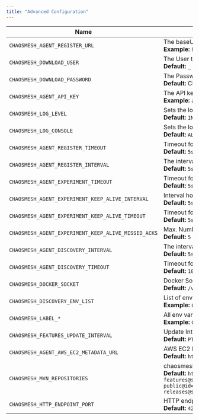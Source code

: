 ```yaml
---
title: "Advanced Configuration"
---
```


| Name                                                | Description                                                   | Default                                  |
|-----------------------------------------------------|---------------------------------------------------------------|------------------------------------------|
| `CHAOSMESH_AGENT_REGISTER_URL`                      | The baseUrl where the agent registers. <br/> **Example:** `https://platform.chaosmesh.io`
| `CHAOSMESH_DOWNLOAD_USER`                           | The User to authenticate with the feature repository <br/> **Default:** `_`
| `CHAOSMESH_DOWNLOAD_PASSWORD`                       | The Password to authenticate with the feature repository <br/> **Default:** CHAOSMESH_AGENT_API_KEY
| `CHAOSMESH_AGENT_API_KEY`                           | The API key the agent uses <br/> **Example:** `abcdefghijklmn`
| `CHAOSMESH_LOG_LEVEL`                               | Sets the loglevel for the com.chaosmesh logger <br/> **Default:** `INFO`
| `CHAOSMESH_LOG_CONSOLE`                             | Sets the loglevel threshold for the console logger <br/> **Default:** `ALL`
| `CHAOSMESH_AGENT_REGISTER_TIMEOUT`                  | Timeout for the registration request. <br/> **Default:** `5s`
| `CHAOSMESH_AGENT_REGISTER_INTERVAL`                 | The interval how often the agent registers at the platform. <br/> **Default:** `5s`
| `CHAOSMESH_AGENT_EXPERIMENT_TIMEOUT`                | Timeout for the request to connect to an experiment. <br/> **Default:** `5s`
| `CHAOSMESH_AGENT_EXPERIMENT_KEEP_ALIVE_INTERVAL`    | Interval how often a keep alive is sent during an experiment. <br/> **Default:** `5s`
| `CHAOSMESH_AGENT_EXPERIMENT_KEEP_ALIVE_TIMEOUT`     | Timeout for a keep alive during an experiment <br/> **Default:** `5s`
| `CHAOSMESH_AGENT_EXPERIMENT_KEEP_ALIVE_MISSED_ACKS` | Max. Number of missed acknowledgements during an experiment. <br/> **Default:** `5`
| `CHAOSMESH_AGENT_DISCOVERY_INTERVAL`                | The interval of often the agent runs the discovery. <br/> **Default:** `5s`
| `CHAOSMESH_AGENT_DISCOVERY_TIMEOUT`                 | Timeout for the discovery. <br/> **Default:** `10s`
| `CHAOSMESH_DOCKER_SOCKET`                           | Docker Socket to connect to. <br/> **Default:** `/var/run/docker.sock`
| `CHAOSMESH_DISCOVERY_ENV_LIST`                      | List of environment variables to inlude in the discovery <br/> **Example:** `CHAOSMESH_DISCOVERY_ENV_LIST=STAGE,REGION`
| `CHAOSMESH_LABEL_*`                                 | All env vars with this prefix will be added as label <br/> **Example:** `CHAOSMESH_LABEL_STAGE=test`
| `CHAOSMESH_FEATURES_UPDATE_INTERVAL`                | Update Interval for Features <br/> **Default:** `PT6H` (6 Hours)
| `CHAOSMESH_AGENT_AWS_EC2_METADATA_URL`              | AWS EC2 Metadata URL <br/> **Default:** `http://169.254.169.254/latest/`
| `CHAOSMESH_MVN_REPOSITORIES`                        | chaosmesh Maven feature repositories <br/> **Default:** `https://artifacts.chaosmesh.io/repository/features-public@id=chaosmesh-features@snapshots@snapshotsUpdate=always,https://artifacts.chaosmesh.io/repository/releases-public@id=chaosmesh-releases@snapshots@snapshotsUpdate=always,http://repo1.maven.org/maven2@id=central` |
| `CHAOSMESH_HTTP_ENDPOINT_PORT`                      | HTTP endpoint port for the health check url <br/> **Default:** `42999`
